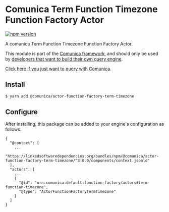 # Comunica Term Function Timezone Function Factory Actor

[![npm version](https://badge.fury.io/js/%40comunica%2Factor-function-factory-term-function-timezone.svg)](https://www.npmjs.com/package/@comunica/actor-function-factory-term-timezone)

A comunica Term Function Timezone Function Factory Actor.

This module is part of the [Comunica framework](https://github.com/comunica/comunica),
and should only be used by [developers that want to build their own query engine](https://comunica.dev/docs/modify/).

[Click here if you just want to query with Comunica](https://comunica.dev/docs/query/).

## Install

```bash
$ yarn add @comunica/actor-function-factory-term-timezone
```

## Configure

After installing, this package can be added to your engine's configuration as follows:
```text
{
  "@context": [
    ...
    "https://linkedsoftwaredependencies.org/bundles/npm/@comunica/actor-function-factory-term-timezone/^3.0.0/components/context.jsonld"
  ],
  "actors": [
    ...
    {
      "@id": "urn:comunica:default:function-factory/actors#term-function-timezone",
      "@type": "ActorFunctionFactoryTermTimezone"
    }
  ]
}
```
